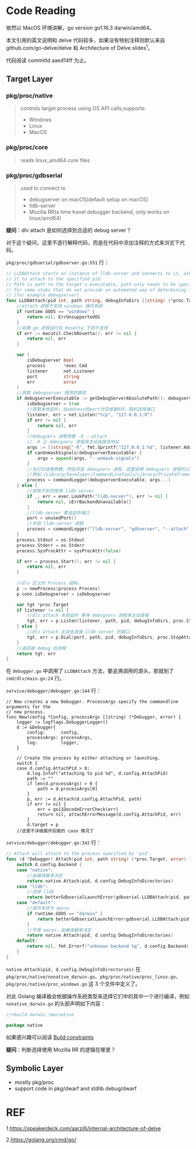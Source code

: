 # Code Reading

依然以 MacOS 环境讲解，go version go1.16.3 darwin/amd64。

本文引用的英文说明和 delve 代码较多，如果没有特别注释则默认来自 github.com/go-delve/delve 和 Architecture of Delve slides<sup>1</sup>。

代码阅读 commitId aaed14ff 为止。

## Target Layer

### pkg/proc/native
>controls target process using OS API calls,supports:
> - Windows
> - Linux
> - MacOS

### pkg/proc/core
>reads linux_amd64 core files



### pkg/proc/gdbserial
>used to connect to
> - debugserver on macOS(default setup on macOS)
> - lldb-server
> - Mozilla RR(a time travel debugger backend, only works on linux/amd64)

**疑问**：dlv attach 是如何选择到合适的 debug server？

对于这个疑问，这里不逐行解释代码，而是在代码中添加注释的方式来浏览下代码。

`pkg/proc/gdbserial/gdbserver.go:551` 行：
```go
// LLDBAttach starts an instance of lldb-server and connects to it, asking
// it to attach to the specified pid.
// Path is path to the target's executable, path only needs to be specified
// for some stubs that do not provide an automated way of determining it
// (for example debugserver).
func LLDBAttach(pid int, path string, debugInfoDirs []string) (*proc.Target, error) {
    //attach 进程不支持 windows 操作系统
	if runtime.GOOS == "windows" {
		return nil, ErrUnsupportedOS
	}
	//如果 go 进程运行在 Rosetta 下则不支持
	if err := macutil.CheckRosetta(); err != nil {
		return nil, err
	}

	var (
		isDebugserver bool
		process       *exec.Cmd
		listener      net.Listener
		port          string
		err           error
	)
	//获取 debugserver 程序的路径
    if debugserverExecutable := getDebugServerAbsolutePath(); debugserverExecutable != "" {
        isDebugserver = true
		//获取本地监听，当address的port为空或者0时，随机选择端口
        listener, err = net.Listen("tcp", "127.0.0.1:0")
        if err != nil {
            return nil, err
        }
		//debugserv 进程参数 -R --attach
		// -R 让 debugserv 进程来主动连接该地址
        args := []string{"-R", fmt.Sprintf("127.0.0.1:%d", listener.Addr().(*net.TCPAddr).Port), "--attach=" + strconv.Itoa(pid)}
        if canUnmaskSignals(debugserverExecutable) {
            args = append(args, "--unmask-signals")
        }
		//先打印进程参数，然后开启 debugserv 进程，这里说明 debugserv 进程的父进程是 dlv attach
		//例如 /Library/Developer/CommandLineTools/Library/PrivateFrameworks/LLDB.framework/Versions/A/Resources/debugserver -R 127.0.0.1:59828 --attach=50879
        process = commandLogger(debugserverExecutable, args...)
    } else {
		//获取不到则使用 lldb-server
        if _, err = exec.LookPath("lldb-server"); err != nil {
            return nil, &ErrBackendUnavailable{}
        }
		//lldb-server 要去监听端口
        port = unusedPort()
		//开启 lldb-server 进程
        process = commandLogger("lldb-server", "gdbserver", "--attach", strconv.Itoa(pid), port)
    }
    process.Stdout = os.Stdout
	process.Stderr = os.Stderr
	process.SysProcAttr = sysProcAttr(false)

	if err = process.Start(); err != nil {
		return nil, err
	}
    
	//dlv 定义的 Process 结构，
	p := newProcess(process.Process)
	p.conn.isDebugserver = isDebugserver

	var tgt *proc.Target
	if listener != nil {
		//dlv attach 本地监听 等待 debugserv 进程来主动连接
		tgt, err = p.Listen(listener, path, pid, debugInfoDirs, proc.StopAttached)
	} else {
		//dlv attach 主动去连接 lldb-server 的端口
		tgt, err = p.Dial(port, path, pid, debugInfoDirs, proc.StopAttached)
	}
	//返回被 debug 的进程
	return tgt, err
}
```

在 `debugger.go` 中调用了 `LLDBAttach` 方法，要追溯调用的源头，那就到了 `cmd/dlv/main.go:24` 行。

`service/debugger/debugger.go:144` 行：
```golang
// New creates a new Debugger. ProcessArgs specify the commandline arguments for the
// new process.
func New(config *Config, processArgs []string) (*Debugger, error) {
	logger := logflags.DebuggerLogger()
	d := &Debugger{
		config:      config,
		processArgs: processArgs,
		log:         logger,
	}

	// Create the process by either attaching or launching.
	switch {
	case d.config.AttachPid > 0:
		d.log.Infof("attaching to pid %d", d.config.AttachPid)
		path := ""
		if len(d.processArgs) > 0 {
			path = d.processArgs[0]
		}
		p, err := d.Attach(d.config.AttachPid, path)
		if err != nil {
			err = go11DecodeErrorCheck(err)
			return nil, attachErrorMessage(d.config.AttachPid, err)
		}
		d.target = p
	//这里不详细展开后面的 case 情况了
```

`service/debugger/debugger.go:342` 行：
```go
// Attach will attach to the process specified by 'pid'.
func (d *Debugger) Attach(pid int, path string) (*proc.Target, error) {
	switch d.config.Backend {
	case "native":
	    //由编译器来决定
		return native.Attach(pid, d.config.DebugInfoDirectories)
	case "lldb":
		//选择 lldb
		return betterGdbserialLaunchError(gdbserial.LLDBAttach(pid, path, d.config.DebugInfoDirectories))
	case "default":
		//操作系统为 macos
		if runtime.GOOS == "darwin" {
			return betterGdbserialLaunchError(gdbserial.LLDBAttach(pid, path, d.config.DebugInfoDirectories))
		}
		//不是 macos，由编译器来决定
		return native.Attach(pid, d.config.DebugInfoDirectories)
	default:
		return nil, fmt.Errorf("unknown backend %q", d.config.Backend)
	}
}
```
`native.Attach(pid, d.config.DebugInfoDirectories)` 在 
`pkg/proc/native/nonative_darwin.go`、`pkg/proc/native/proc_linux.go`、`pkg/proc/native/proc_windows.go` 这 3 个文件中定义了。

对此 Golang 编译器会依据操作系统类型来选择它们中的其中一个进行编译，例如 `nonative_darwin.go` 的头部声明如下内容：
```go
//+build darwin,!macnative

package native
```

如果感兴趣可以阅读 [Build constraints](https://golang.org/cmd/go/#hdr-Build_constraints)


**疑问**：判断选择使用 Mozilla RR 的逻辑在哪里？

## Symbolic Layer

- mostly pkg/proc
- support code in pkg/dwarf and stdlib debug/dwarf



# REF

1.https://speakerdeck.com/aarzilli/internal-architecture-of-delve

2.https://golang.org/cmd/go/
